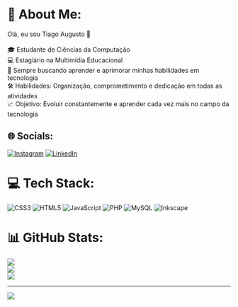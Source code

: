 # 💫 About Me:
Olá, eu sou Tiago Augusto 👋<br><br>🎓 Estudante de Ciências da Computação<br>💻 Estagiário na Multimídia Educacional<br>🚀 Sempre buscando aprender e aprimorar minhas habilidades em tecnologia<br>🛠️ Habilidades: Organização, comprometimento e dedicação em todas as atividades<br>📈 Objetivo: Evoluir constantemente e aprender cada vez mais no campo da tecnologia<br>


## 🌐 Socials:
[![Instagram](https://img.shields.io/badge/Instagram-%23E4405F.svg?logo=Instagram&logoColor=white)](https://instagram.com/tad4g) [![LinkedIn](https://img.shields.io/badge/LinkedIn-%230077B5.svg?logo=linkedin&logoColor=white)](https://linkedin.com/in/tiago-augusto-dal-acqua-gonçalves-44983321b/) 

# 💻 Tech Stack:
![CSS3](https://img.shields.io/badge/css3-%231572B6.svg?style=for-the-badge&logo=css3&logoColor=white) ![HTML5](https://img.shields.io/badge/html5-%23E34F26.svg?style=for-the-badge&logo=html5&logoColor=white) ![JavaScript](https://img.shields.io/badge/javascript-%23323330.svg?style=for-the-badge&logo=javascript&logoColor=%23F7DF1E) ![PHP](https://img.shields.io/badge/php-%23777BB4.svg?style=for-the-badge&logo=php&logoColor=white) ![MySQL](https://img.shields.io/badge/mysql-4479A1.svg?style=for-the-badge&logo=mysql&logoColor=white) ![Inkscape](https://img.shields.io/badge/Inkscape-e0e0e0?style=for-the-badge&logo=inkscape&logoColor=080A13)
# 📊 GitHub Stats:
![](https://github-readme-stats.vercel.app/api?username=tiagoadag1203&theme=nightowl&hide_border=false&include_all_commits=true&count_private=false)<br/>
![](https://github-readme-streak-stats.herokuapp.com/?user=tiagoadag1203&theme=nightowl&hide_border=false)<br/>
![](https://github-readme-stats.vercel.app/api/top-langs/?username=tiagoadag1203&theme=nightowl&hide_border=false&include_all_commits=true&count_private=false&layout=compact)

---
[![](https://visitcount.itsvg.in/api?id=tiagoadag1203&icon=5&color=6)](https://visitcount.itsvg.in)

<!-- Proudly created with GPRM ( https://gprm.itsvg.in ) -->
